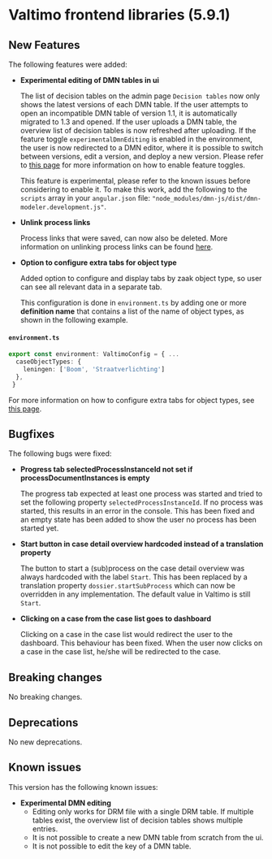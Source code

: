 # Valtimo frontend libraries (5.9.1)

## New Features

The following features were added:

*   **Experimental editing of DMN tables in ui**

    The list of decision tables on the admin page `Decision tables` now only shows the latest versions of each DMN table. If the user attempts to open an incompatible DMN table of version 1.1, it is automatically migrated to 1.3 and opened. If the user uploads a DMN table, the overview list of decision tables is now refreshed after uploading. If the feature toggle `experimentalDmnEditing` is enabled in the environment, the user is now redirected to a DMN editor, where it is possible to switch between versions, edit a version, and deploy a new version. Please refer to [this page](../../../running-valtimo/application-configuration/feature-toggles.md) for more information on how to enable feature toggles.

    This feature is experimental, please refer to the known issues before considering to enable it. To make this work, add the following to the `scripts` array in your `angular.json` file: `"node_modules/dmn-js/dist/dmn-modeler.development.js"`.
*   **Unlink process links**

    Process links that were saved, can now also be deleted. More information on unlinking process links can be found [here](broken-reference).
*   **Option to configure extra tabs for object type**

    Added option to configure and display tabs by zaak object type, so user can see all relevant data in a separate tab.

    This configuration is done in `environment.ts` by adding one or more **definition name** that contains a list of the name of object types, as shown in the following example.

#### **`environment.ts`**

```typescript
export const environment: ValtimoConfig = { ...
  caseObjectTypes: {
    leningen: ['Boom', 'Straatverlichting']
  },
 }
```

For more information on how to configure extra tabs for object types, see [this page](../../../features/zgw/configure-tab-object-type.md).

## Bugfixes

The following bugs were fixed:

*   **Progress tab selectedProcessInstanceId not set if processDocumentInstances is empty**

    The progress tab expected at least one process was started and tried to set the following property `selectedProcessInstanceId`. If no process was started, this results in an error in the console. This has been fixed and an empty state has been added to show the user no process has been started yet.
*   **Start button in case detail overview hardcoded instead of a translation property**

    The button to start a (sub)process on the case detail overview was always hardcoded with the label `Start`. This has been replaced by a translation property `dossier.startSubProcess` which can now be overridden in any implementation. The default value in Valtimo is still `Start`.
*   **Clicking on a case from the case list goes to dashboard**

    Clicking on a case in the case list would redirect the user to the dashboard. This behaviour has been fixed. When the user now clicks on a case in the case list, he/she will be redirected to the case.

## Breaking changes

No breaking changes.

## Deprecations

No new deprecations.

## Known issues

This version has the following known issues:

* **Experimental DMN editing**
  * Editing only works for DRM file with a single DRM table. If multiple tables exist, the overview list of decision tables shows multiple entries.
  * It is not possible to create a new DMN table from scratch from the ui.
  * It is not possible to edit the key of a DMN table.
